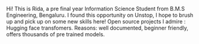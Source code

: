 Hi! This is Rida, a pre final year Information Science Student from B.M.S Engineering, Bengaluru.
I found this opportunity on Unstop, I hope to brush up and pick up on some new skills here!
Open source projects I admire : Hugging face transfomers.
Reasons: well documented, beginner friendly, offers thousands of pre trained models.
